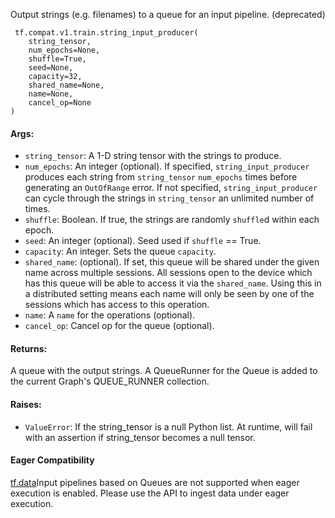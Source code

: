 
Output strings (e.g. filenames) to a queue for an input pipeline. (deprecated)

```
 tf.compat.v1.train.string_input_producer(
    string_tensor,
    num_epochs=None,
    shuffle=True,
    seed=None,
    capacity=32,
    shared_name=None,
    name=None,
    cancel_op=None
)
```
#### Args:
- `string_tensor`: A 1-D string tensor with the strings to produce.
- `num_epochs`: An integer (optional). If specified, `string_input_producer` produces each string from `string_tensor` `num_epochs` times before generating an `OutOfRange` error. If not specified, `string_input_producer` can cycle through the strings in `string_tensor` an unlimited number of times.
- `shuffle`: Boolean. If true, the strings are randomly `shuffle`d within each epoch.
- `seed`: An integer (optional). Seed used if `shuffle` == True.
- `capacity`: An integer. Sets the queue `capacity`.
- `shared_name`: (optional). If set, this queue will be shared under the given name across multiple sessions. All sessions open to the device which has this queue will be able to access it via the `shared_name`. Using this in a distributed setting means each name will only be seen by one of the sessions which has access to this operation.
- `name`: A `name` for the operations (optional).
- `cancel_op`: Cancel op for the queue (optional).
#### Returns:

A queue with the output strings. A QueueRunner for the Queue is added to the current Graph's QUEUE_RUNNER collection.
#### Raises:
- `ValueError`: If the string_tensor is a null Python list. At runtime, will fail with an assertion if string_tensor becomes a null tensor.
#### Eager Compatibility
[tf.data](https://www.tensorflow.org/api_docs/python/tf/data)Input pipelines based on Queues are not supported when eager execution is enabled. Please use the  API to ingest data under eager execution.

